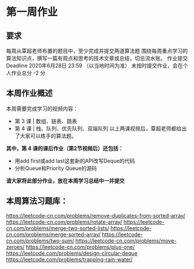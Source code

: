 # 第一周作业

## 要求
每周从覃超老师布置的题目中，至少完成并提交两道算法题
围绕每周重点学习的算法知识点，撰写一篇有观点和思考的技术文章或总结，切忌流水账。
作业提交 Deadline
2020年6月28日 23:59 （以当地时间为准）
未按时提交作业，会在个人作业总分 -2 分

## 本周作业概述
本周需要完成学习的视频内容：

- 第 3 课 | 数组、链表、跳表
- 第 4 课 | 栈、队列、优先队列、双端队列
以上两课视频后，覃超老师都给出了大家可以练手的算法题。

**其中，第 4 课的课后作业（第2节视频后）还包括：**

- 用add first或add last这套新的API改写Deque的代码
- 分析Queue和Priority Queue的源码

**请大家将此部分作业，放在本周学习总结中一并提交**

## 本周算法习题库：
https://leetcode-cn.com/problems/remove-duplicates-from-sorted-array/
https://leetcode-cn.com/problems/rotate-array/
https://leetcode-cn.com/problems/merge-two-sorted-lists/
https://leetcode-cn.com/problems/merge-sorted-array/
https://leetcode-cn.com/problems/two-sum/
https://leetcode-cn.com/problems/move-zeroes/
https://leetcode-cn.com/problems/plus-one/
https://leetcode.com/problems/design-circular-deque
https://leetcode.com/problems/trapping-rain-water/